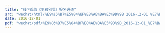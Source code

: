 ```yaml
---
title: "线下观影《男孩别哭》报名通道"
src: "wechat/html/%E9%85%B7%E5%84%BF%E8%AE%BA%E5%9D%9B_2016-12-01_%E7%BA%BF%E4%B8%8B%E8%A7%82%E5%BD%B1%E3%80%8A%E7%94%B7%E5%AD%A9%E5%88%AB%E5%93%AD%E3%80%8B%E6%8A%A5%E5%90%8D%E9%80%9A%E9%81%93.html"
date: 2016-12-01
pdf: "wechat/pdf/%E9%85%B7%E5%84%BF%E8%AE%BA%E5%9D%9B_2016-12-01_%E7%BA%BF%E4%B8%8B%E8%A7%82%E5%BD%B1%E3%80%8A%E7%94%B7%E5%AD%A9%E5%88%AB%E5%93%AD%E3%80%8B%E6%8A%A5%E5%90%8D%E9%80%9A%E9%81%93.pdf"
---
```

